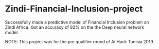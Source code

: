 # Zindi-Financial-Inclusion-project

Successfully made a predictive model of Financial Inclusion problem on Zindi Africa. Got an accuracy of 92% on the the Deep neural network model. 

NOTE: This project was for the pre qualifier round of Ai Hack Tunisia 2019.
